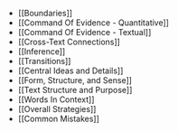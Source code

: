 * [[Boundaries]]
* [[Command Of Evidence - Quantitative]]
* [[Command Of Evidence - Textual]]
* [[Cross-Text Connections]]
* [[Inference]]
* [[Transitions]]
* [[Central Ideas and Details]]
* [[Form, Structure, and Sense]]
* [[Text Structure and Purpose]]
* [[Words In Context]]
* [[Overall Strategies]]
* [[Common Mistakes]]
